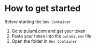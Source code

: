 # How to get started

Before starting the `Dev Container`

1. Go to pulumi.com and get your token
2. Paste your token into the `pulumi.env` file
3. Open the folder in `Dev Container`
